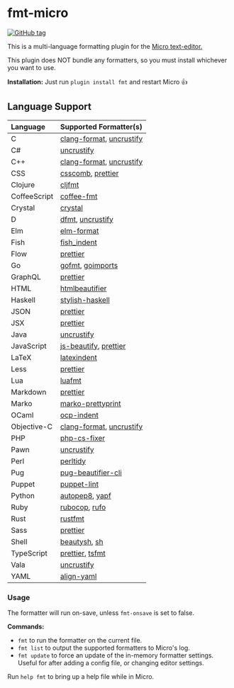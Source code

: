 # fmt-micro

[![GitHub tag](https://img.shields.io/github/tag/sum01/fmt-micro.svg)](https://github.com/sum01/fmt-micro/releases)

This is a multi-language formatting plugin for the [Micro text-editor.](https://github.com/zyedidia/micro)

This plugin does NOT bundle any formatters, so you must install whichever you want to use.

**Installation:** Just run `plugin install fmt` and restart Micro :+1:

## Language Support

| Language     | Supported Formatter(s)       |
| :----------- | :--------------------------- |
| C            | [clang-format], [uncrustify] |
| C#           | [uncrustify]                 |
| C++          | [clang-format], [uncrustify] |
| CSS          | [csscomb], [prettier]        |
| Clojure      | [cljfmt]                     |
| CoffeeScript | [coffee-fmt]                 |
| Crystal      | [crystal]                    |
| D            | [dfmt], [uncrustify]         |
| Elm          | [elm-format]                 |
| Fish         | [fish_indent]                |
| Flow         | [prettier]                   |
| Go           | [gofmt], [goimports]         |
| GraphQL      | [prettier]                   |
| HTML         | [htmlbeautifier]             |
| Haskell      | [stylish-haskell]            |
| JSON         | [prettier]                   |
| JSX          | [prettier]                   |
| Java         | [uncrustify]                 |
| JavaScript   | [js-beautify], [prettier]    |
| LaTeX        | [latexindent]                |
| Less         | [prettier]                   |
| Lua          | [luafmt]                     |
| Markdown     | [prettier]                   |
| Marko        | [marko-prettyprint]          |
| OCaml        | [ocp-indent]                 |
| Objective-C  | [clang-format], [uncrustify] |
| PHP          | [php-cs-fixer]               |
| Pawn         | [uncrustify]                 |
| Perl         | [perltidy]                   |
| Pug          | [pug-beautifier-cli]         |
| Puppet       | [puppet-lint]                |
| Python       | [autopep8], [yapf]           |
| Ruby         | [rubocop], [rufo]            |
| Rust         | [rustfmt]                    |
| Sass         | [prettier]                   |
| Shell        | [beautysh], [sh]             |
| TypeScript   | [prettier], [tsfmt]          |
| Vala         | [uncrustify]                 |
| YAML         | [align-yaml]                 |

### Usage

The formatter will run on-save, unless `fmt-onsave` is set to false.

**Commands:**

* `fmt` to run the formatter on the current file.
* `fmt list` to output the supported formatters to Micro's log.
* `fmt update` to force an update of the in-memory formatter settings.  
  Useful for after adding a config file, or changing editor settings.

Run `help fmt` to bring up a help file while in Micro.

<!-- Table links to make the table easier to read in source -->

[align-yaml]: https://github.com/jonschlinkert/align-yaml
[autopep8]: https://github.com/hhatto/autopep8
[beautysh]: https://github.com/bemeurer/beautysh
[clang-format]: https://clang.llvm.org/docs/ClangFormat.html
[cljfmt]: https://github.com/snoe/node-cljfmt
[coffee-fmt]: https://github.com/sterpe/coffee-fmt
[crystal]: https://github.com/crystal-lang/crystal
[csscomb]: https://github.com/csscomb/csscomb.js
[dfmt]: https://github.com/dlang-community/dfmt
[elm-format]: https://github.com/avh4/elm-format
[fish_indent]: https://fishshell.com/docs/current/commands.html#fish_indent
[gofmt]: https://golang.org/cmd/gofmt/
[goimports]: https://godoc.org/golang.org/x/tools/cmd/goimports
[htmlbeautifier]: https://github.com/threedaymonk/htmlbeautifier
[js-beautify]: https://github.com/beautify-web/js-beautify
[latexindent]: https://github.com/cmhughes/latexindent.pl
[luafmt]: https://github.com/trixnz/lua-fmt
[marko-prettyprint]: https://github.com/marko-js/marko-prettyprint
[ocp-indent]: https://www.typerex.org/ocp-indent.html
[perltidy]: http://perltidy.sourceforge.net/
[pug-beautifier-cli]: https://github.com/lgaticaq/pug-beautifier-cli
[rubocop]: https://github.com/bbatsov/rubocop
[rufo]: https://github.com/ruby-formatter/rufo
[rustfmt]: https://github.com/rust-lang-nursery/rustfmt
[sh]: https://github.com/mvdan/sh
[stylish-haskell]: https://github.com/jaspervdj/stylish-haskell
[tsfmt]: https://github.com/vvakame/typescript-formatter
[php-cs-fixer]: https://github.com/friendsofphp/PHP-CS-Fixer
[prettier]: https://github.com/prettier/prettier
[puppet-lint]: http://puppet-lint.com/
[uncrustify]: https://github.com/uncrustify/uncrustify
[yapf]: https://github.com/google/yapf
